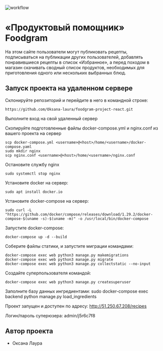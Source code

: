 ![workflow](https://github.com/Oksana-laura/foodgram-project-react/actions/workflows/main.yml/badge.svg)

# «Продуктовый помощник» Foodgram
На этом сайте пользователи могут публиковать рецепты, подписываться на публикации других пользователей, добавлять понравившиеся рецепты в список «Избранное», а перед походом в магазин скачивать сводный список продуктов, необходимых для приготовления одного или нескольких выбранных блюд.

## Запуск проекта на удаленном сервере
Склонируйте репозиторий и перейдите в него в командной строке:

    https://github.com/Oksana-laura/foodgram-project-react.git

Выполните вход на свой удаленный сервер

Скопируйте подготовленные файлы docker-compose.yml и nginx.conf из вашего проекта на сервер

    scp docker-compose.yml <username>@<host>/home/<username>/docker-compose.yaml
    sudo mkdir nginx
    scp nginx.conf <username>@<host>/home/<username>/nginx.conf

Остановите службу nginx

    sudo systemctl stop nginx 

Установите docker на сервер:

    sudo apt install docker.io

Установите docker-compose на сервер:

    sudo curl -L "https://github.com/docker/compose/releases/download/1.29.2/docker-compose-$(uname -s)-$(uname -m)" -o /usr/local/bin/docker-compose

Запустите docker-compose:

    docker-compose up -d --build

Соберите файлы статики, и запустите миграции командами:

    docker-compose exec web python3 manage.py makemigrations
    docker-compose exec web python3 manage.py migrate
    docker-compose exec web python3 manage.py collectstatic --no-input

Создайте суперпользователя командой:

    docker-compose exec web python3 manage.py createsuperuser

Заполните базу данных ингредиентами: 
    sudo docker-compose exec backend python manage.py load_ingredients

Проект запущен и доступен по адресу: 
    http://51.250.67.208/recipes

Логин/пароль суперюзера: admin/j5r6c7f8

## Автор проекта
- Оксана Лаура